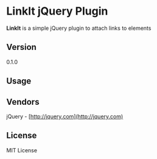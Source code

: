 # LinkIt jQuery Plugin #
**LinkIt** is a simple jQuery plugin to attach links to elements

## Version ##
0.1.0

## Usage ##

## Vendors ##
jQuery - [http://jquery.com](http://jquery.com)

## License ##
MIT License 
